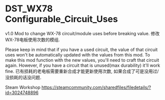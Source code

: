 # DST_WX78 Configurable_Circuit_Uses

v1.0
Mod to change WX-78 circuit/module uses before breaking value. 
修改WX-78电板使用次数的模组.

Please keep in mind that if you have a used circuit, the value of that circuit uses won't be automatically updated with the values from this mod. 
To make this mod function with the new values, you'll need to craft that circuit again. However, if you have a circuit that is unused(max durability) it'll work fine.
已有损耗的老电板需要重新合成才能更新使用次数, 如果合成了可是没用过/没损耗的话没问题.

Steam Workshop
https://steamcommunity.com/sharedfiles/filedetails/?id=3024748896
